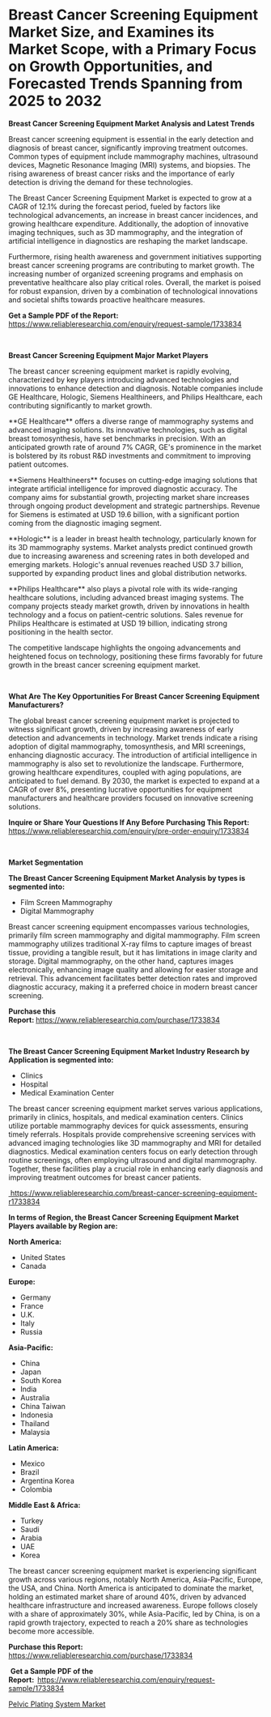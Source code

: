 <p><h1>Breast Cancer Screening Equipment Market Size, and Examines its Market Scope, with a Primary Focus on Growth Opportunities, and Forecasted Trends Spanning from 2025 to 2032</h1></p><p><strong>Breast Cancer Screening Equipment Market Analysis and Latest Trends</strong></p>
<p><p>Breast cancer screening equipment is essential in the early detection and diagnosis of breast cancer, significantly improving treatment outcomes. Common types of equipment include mammography machines, ultrasound devices, Magnetic Resonance Imaging (MRI) systems, and biopsies. The rising awareness of breast cancer risks and the importance of early detection is driving the demand for these technologies.</p><p>The Breast Cancer Screening Equipment Market is expected to grow at a CAGR of 12.1% during the forecast period, fueled by factors like technological advancements, an increase in breast cancer incidences, and growing healthcare expenditure. Additionally, the adoption of innovative imaging techniques, such as 3D mammography, and the integration of artificial intelligence in diagnostics are reshaping the market landscape. </p><p>Furthermore, rising health awareness and government initiatives supporting breast cancer screening programs are contributing to market growth. The increasing number of organized screening programs and emphasis on preventative healthcare also play critical roles. Overall, the market is poised for robust expansion, driven by a combination of technological innovations and societal shifts towards proactive healthcare measures.</p></p>
<p><strong>Get a Sample PDF of the Report:&nbsp;</strong> <a href="https://www.reliableresearchiq.com/enquiry/request-sample/1733834?utm_campaign=2310&utm_medium=2&utm_source=Github&utm_content=ia&utm_term=04032025&utm_id=breast-cancer-screening-equipment">https://www.reliableresearchiq.com/enquiry/request-sample/1733834</a></p>
<p>&nbsp;</p>
<p><strong>Breast Cancer Screening Equipment Major Market Players</strong></p>
<p><p>The breast cancer screening equipment market is rapidly evolving, characterized by key players introducing advanced technologies and innovations to enhance detection and diagnosis. Notable companies include GE Healthcare, Hologic, Siemens Healthineers, and Philips Healthcare, each contributing significantly to market growth.</p><p>**GE Healthcare** offers a diverse range of mammography systems and advanced imaging solutions. Its innovative technologies, such as digital breast tomosynthesis, have set benchmarks in precision. With an anticipated growth rate of around 7% CAGR, GE's prominence in the market is bolstered by its robust R&D investments and commitment to improving patient outcomes.</p><p>**Siemens Healthineers** focuses on cutting-edge imaging solutions that integrate artificial intelligence for improved diagnostic accuracy. The company aims for substantial growth, projecting market share increases through ongoing product development and strategic partnerships. Revenue for Siemens is estimated at USD 19.6 billion, with a significant portion coming from the diagnostic imaging segment.</p><p>**Hologic** is a leader in breast health technology, particularly known for its 3D mammography systems. Market analysts predict continued growth due to increasing awareness and screening rates in both developed and emerging markets. Hologic's annual revenues reached USD 3.7 billion, supported by expanding product lines and global distribution networks.</p><p>**Philips Healthcare** also plays a pivotal role with its wide-ranging healthcare solutions, including advanced breast imaging systems. The company projects steady market growth, driven by innovations in health technology and a focus on patient-centric solutions. Sales revenue for Philips Healthcare is estimated at USD 19 billion, indicating strong positioning in the health sector.</p><p>The competitive landscape highlights the ongoing advancements and heightened focus on technology, positioning these firms favorably for future growth in the breast cancer screening equipment market.</p></p>
<p>&nbsp;</p>
<p><strong>What Are The Key Opportunities For Breast Cancer Screening Equipment Manufacturers?</strong></p>
<p><p>The global breast cancer screening equipment market is projected to witness significant growth, driven by increasing awareness of early detection and advancements in technology. Market trends indicate a rising adoption of digital mammography, tomosynthesis, and MRI screenings, enhancing diagnostic accuracy. The introduction of artificial intelligence in mammography is also set to revolutionize the landscape. Furthermore, growing healthcare expenditures, coupled with aging populations, are anticipated to fuel demand. By 2030, the market is expected to expand at a CAGR of over 8%, presenting lucrative opportunities for equipment manufacturers and healthcare providers focused on innovative screening solutions.</p></p>
<p><strong>Inquire or Share Your Questions If Any Before Purchasing This Report:</strong> <a href="https://www.reliableresearchiq.com/enquiry/pre-order-enquiry/1733834?utm_campaign=2310&utm_medium=2&utm_source=Github&utm_content=ia&utm_term=04032025&utm_id=breast-cancer-screening-equipment">https://www.reliableresearchiq.com/enquiry/pre-order-enquiry/1733834</a></p>
<p>&nbsp;</p>
<p><strong>Market Segmentation</strong></p>
<p><strong>The Breast Cancer Screening Equipment Market Analysis by types is segmented into:</strong></p>
<p><ul><li>Film Screen Mammography</li><li>Digital Mammography</li></ul></p>
<p><p>Breast cancer screening equipment encompasses various technologies, primarily film screen mammography and digital mammography. Film screen mammography utilizes traditional X-ray films to capture images of breast tissue, providing a tangible result, but it has limitations in image clarity and storage. Digital mammography, on the other hand, captures images electronically, enhancing image quality and allowing for easier storage and retrieval. This advancement facilitates better detection rates and improved diagnostic accuracy, making it a preferred choice in modern breast cancer screening.</p></p>
<p><strong>Purchase this Report:&nbsp;</strong><a href="https://www.reliableresearchiq.com/purchase/1733834?utm_campaign=2310&utm_medium=2&utm_source=Github&utm_content=ia&utm_term=04032025&utm_id=breast-cancer-screening-equipment">https://www.reliableresearchiq.com/purchase/1733834</a></p>
<p>&nbsp;</p>
<p><strong>The Breast Cancer Screening Equipment Market Industry Research by Application is segmented into:</strong></p>
<p><ul><li>Clinics</li><li>Hospital</li><li>Medical Examination Center</li></ul></p>
<p><p>The breast cancer screening equipment market serves various applications, primarily in clinics, hospitals, and medical examination centers. Clinics utilize portable mammography devices for quick assessments, ensuring timely referrals. Hospitals provide comprehensive screening services with advanced imaging technologies like 3D mammography and MRI for detailed diagnostics. Medical examination centers focus on early detection through routine screenings, often employing ultrasound and digital mammography. Together, these facilities play a crucial role in enhancing early diagnosis and improving treatment outcomes for breast cancer patients.</p></p>
<p><a href="https://www.reliableresearchiq.com/breast-cancer-screening-equipment-r1733834?utm_campaign=2310&utm_medium=2&utm_source=Github&utm_content=ia&utm_term=04032025&utm_id=breast-cancer-screening-equipment">&nbsp;https://www.reliableresearchiq.com/breast-cancer-screening-equipment-r1733834</a></p>
<p><strong>In terms of Region, the Breast Cancer Screening Equipment Market Players available by Region are:</strong></p>
<p>
    <p> <strong> North America: </strong>
        <ul>
            <li>United States</li>
            <li>Canada</li>
        </ul>
        </p> 
    <p> <strong> Europe: </strong>
        <ul>
            <li>Germany</li>
            <li>France</li>
            <li>U.K.</li>
            <li>Italy</li>
            <li>Russia</li>
        </ul>
        </p> 
    <p> <strong> Asia-Pacific: </strong>
        <ul>
            <li>China</li>
            <li>Japan</li>
            <li>South Korea</li>
            <li>India</li>
            <li>Australia</li>
            <li>China Taiwan</li>
            <li>Indonesia</li>
            <li>Thailand</li>
            <li>Malaysia</li>
        </ul>
        </p> 
    <p> <strong> Latin America: </strong>
        <ul>
            <li>Mexico</li>
            <li>Brazil</li>
            <li>Argentina Korea</li>
            <li>Colombia</li>
        </ul>
        </p> 
    <p> <strong> Middle East & Africa: </strong>
        <ul>
            <li>Turkey</li>
            <li>Saudi</li>
            <li>Arabia</li>
            <li>UAE</li>
            <li>Korea</li>
        </ul>
    </p>
    </p>
<p><p>The breast cancer screening equipment market is experiencing significant growth across various regions, notably North America, Asia-Pacific, Europe, the USA, and China. North America is anticipated to dominate the market, holding an estimated market share of around 40%, driven by advanced healthcare infrastructure and increased awareness. Europe follows closely with a share of approximately 30%, while Asia-Pacific, led by China, is on a rapid growth trajectory, expected to reach a 20% share as technologies become more accessible.</p></p>
<p><strong>Purchase this Report: </strong><a href="https://www.reliableresearchiq.com/purchase/1733834?utm_campaign=2310&utm_medium=2&utm_source=Github&utm_content=ia&utm_term=04032025&utm_id=breast-cancer-screening-equipment">https://www.reliableresearchiq.com/purchase/1733834</a></p>
<p>&nbsp;<strong>Get a Sample PDF of the Report:&nbsp;&nbsp;</strong><a href="https://www.reliableresearchiq.com/enquiry/request-sample/1733834?utm_campaign=2310&utm_medium=2&utm_source=Github&utm_content=ia&utm_term=04032025&utm_id=breast-cancer-screening-equipment">https://www.reliableresearchiq.com/enquiry/request-sample/1733834</a></p>
<p><strong></strong></p>
<p><p><a href="https://github.com/edacruz6/Market-Research-Report-List-1/blob/main/pelvic-plating-system-market.md?utm_campaign=2310&utm_medium=2&utm_source=Github&utm_content=ia&utm_term=04032025&utm_id=breast-cancer-screening-equipment">Pelvic Plating System Market</a></p></p>
